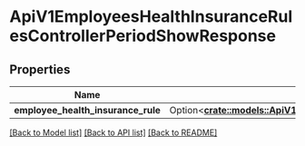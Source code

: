 # ApiV1EmployeesHealthInsuranceRulesControllerPeriodShowResponse

## Properties

Name | Type | Description | Notes
------------ | ------------- | ------------- | -------------
**employee_health_insurance_rule** | Option<[**crate::models::ApiV1EmployeesHealthInsuranceRuleSerializer**](ApiV1EmployeesHealthInsuranceRuleSerializer.md)> |  | [optional]

[[Back to Model list]](../README.md#documentation-for-models) [[Back to API list]](../README.md#documentation-for-api-endpoints) [[Back to README]](../README.md)


